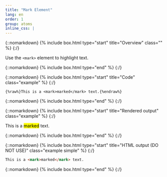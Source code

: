 ```yaml
---
title: "Mark Element"
lang: en
order: 1
group: atoms
inline_css: |
---
```


{::nomarkdown}
{% include box.html type="start" title="Overview" class="" %}
{:/}

Use the `<mark>` element to highlight text.

{::nomarkdown}
{% include box.html type="end" %}
{:/}

{::nomarkdown}
{% include box.html type="start" title="Code" class="example" %}
{:/}

```liquid
{%raw%}This is a <mark>marked</mark> text.{%endraw%}
```

{::nomarkdown}
{% include box.html type="end" %}
{:/}


{::nomarkdown}
{% include box.html type="start" title="Rendered output" class="example" %}
{:/}

This is a <mark>marked</mark> text.

{::nomarkdown}
{% include box.html type="end" %}
{:/}

{::nomarkdown}
{% include box.html type="start" title="HTML output (DO NOT USE)" class="example simple" %}
{:/}

```html
This is a <mark>marked</mark> text.
```

{::nomarkdown}
{% include box.html type="end" %}
{:/}
